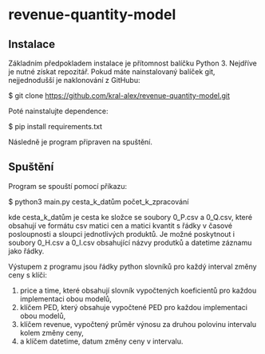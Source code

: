 # revenue-quantity-model

## Instalace
Základním předpokladem instalace je přítomnost balíčku Python 3.
Nejdříve je nutné získat repozitář. Pokud máte nainstalovaný balíček git, nejjednodušší je naklonování z GitHubu:

$ git clone https://github.com/kral-alex/revenue-quantity-model.git

Poté nainstalujte dependence:

$ pip install requirements.txt

Následně je program připraven na spuštění.

## Spuštění

Program se spouští pomocí příkazu:

$ python3 main.py cesta_k_datům počet_k_zpracování

kde cesta_k_datům je cesta ke složce se soubory 0_P.csv a 0_Q.csv, které obsahují ve formátu csv matici cen a matici kvantit s řádky v časové posloupnosti a sloupci jednotlivých produktů. Je možné poskytnout i soubory 0_H.csv a 0_I.csv obsahující názvy produtků a datetime záznamu jako řádky.

Výstupem z programu jsou řádky python slovníků pro každý interval změny ceny s klíči: 
1) price a time, které obsahují slovník vypočtených koeficientů pro každou implementaci obou modelů, 
2) klíčem PED, který obsahuje vypočtené PED pro každou implementaci obou modelů,
3) klíčem revenue, vypočtený průměr výnosu za druhou polovinu intervalu kolem změny ceny,
3) a klíčem datetime, datum změny ceny v intervalu.
